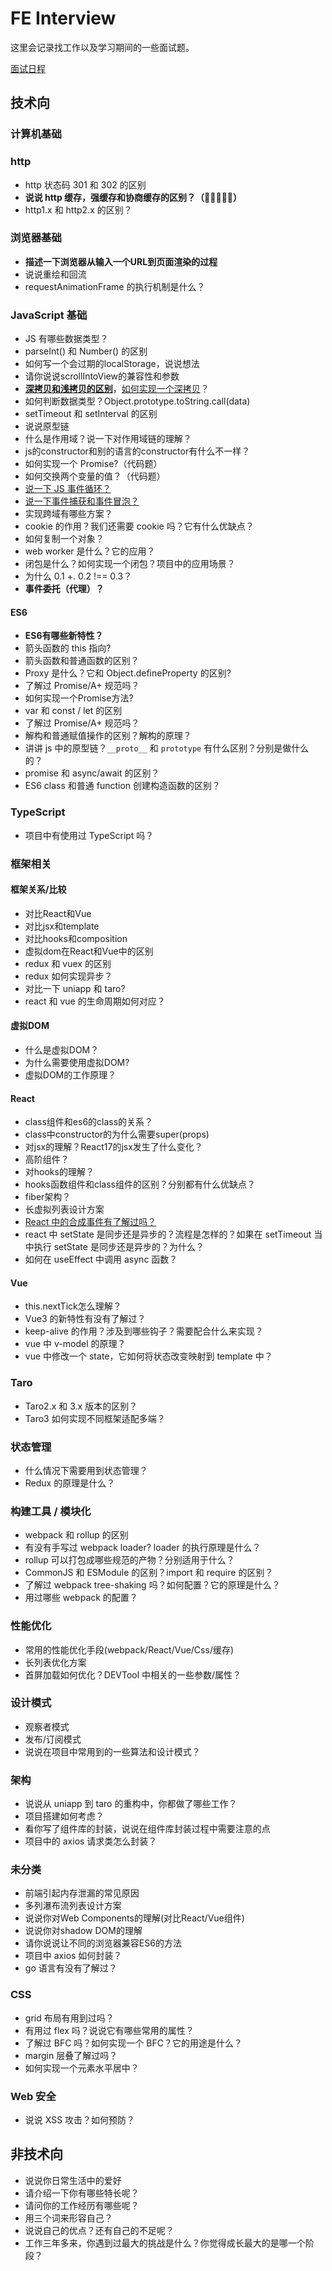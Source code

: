 # FE Interview

这里会记录找工作以及学习期间的一些面试题。

[面试日程](./面试日程.md)

## 技术向

### 计算机基础

### http

- http 状态码 301 和 302 的区别
- **说说 http 缓存，强缓存和协商缓存的区别？（🌟🌟🌟🌟🌟）**
- http1.x 和 http2.x 的区别？

### 浏览器基础

- **描述一下浏览器从输入一个URL到页面渲染的过程**
- 说说重绘和回流
- requestAnimationFrame 的执行机制是什么？

### JavaScript 基础

- JS 有哪些数据类型？
- parseInt() 和 Number() 的区别
- 如何写一个会过期的localStorage，说说想法
- 请你说说scrollIntoView的兼容性和参数
- **[深拷贝和浅拷贝的区别](./深拷贝和浅拷贝的区别)**，[如何实现一个深拷贝](https://www.cnblogs.com/wangyong1997/p/13577725.html)？
- 如何判断数据类型？Object.prototype.toString.call(data)
- setTimeout 和 setInterval 的区别
- 说说原型链
- 什么是作用域？说一下对作用域链的理解？
- js的constructor和别的语言的constructor有什么不一样？
- 如何实现一个 Promise?（代码题）
- 如何交换两个变量的值？（代码题）
- [说一下 JS 事件循环？](https://www.jianshu.com/p/184988903562)
- [说一下事件捕获和事件冒泡？](https://zhuanlan.zhihu.com/p/100831300)
- 实现跨域有哪些方案？
- cookie 的作用？我们还需要 cookie 吗？它有什么优缺点？
- 如何复制一个对象？
- web worker 是什么？它的应用？
- 闭包是什么？如何实现一个闭包？项目中的应用场景？
- 为什么 0.1 +. 0.2 !== 0.3？
- **事件委托（代理）？**

#### ES6

-  **ES6有哪些新特性？**
- 箭头函数的 this 指向?
- 箭头函数和普通函数的区别？
- Proxy 是什么？它和 Object.defineProperty 的区别?
- 了解过 Promise/A+ 规范吗？
- 如何实现一个Promise方法?
- var 和 const / let 的区别
- 了解过 Promise/A+ 规范吗？
- 解构和普通赋值操作的区别？解构的原理？
- 讲讲 js 中的原型链？`__proto__` 和 `prototype` 有什么区别？分别是做什么的？
- promise 和 async/await 的区别？
- ES6 class 和普通 function 创建构造函数的区别？

### TypeScript

- 项目中有使用过 TypeScript 吗？

### 框架相关

#### 框架关系/比较

- 对比React和Vue
- 对比jsx和template
- 对比hooks和composition
- 虚拟dom在React和Vue中的区别
- redux 和 vuex 的区别
- redux 如何实现异步？
- 对比一下 uniapp 和 taro?
- react 和 vue 的生命周期如何对应？

#### 虚拟DOM

- 什么是虚拟DOM？
- 为什么需要使用虚拟DOM?
- 虚拟DOM的工作原理？

#### React

- class组件和es6的class的关系？
- class中constructor的为什么需要super(props)
- 对jsx的理解？React17的jsx发生了什么变化？
- 高阶组件？
- 对hooks的理解？
- hooks函数组件和class组件的区别？分别都有什么优缺点？
- fiber架构？
- 长虚拟列表设计方案
- [React 中的合成事件有了解过吗？](https://www.dazhuanlan.com/2020/03/23/5e7874ae23149/)
- react 中 setState 是同步还是异步的？流程是怎样的？如果在 setTimeout 当中执行 setState 是同步还是异步的？为什么？
- 如何在 useEffect 中调用 async 函数？

#### Vue

- this.nextTick怎么理解？
- Vue3 的新特性有没有了解过？
- keep-alive 的作用？涉及到哪些钩子？需要配合什么来实现？
- vue 中 v-model 的原理？
- vue 中修改一个 state，它如何将状态改变映射到 template 中？

### Taro

- Taro2.x 和 3.x 版本的区别？
- Taro3 如何实现不同框架适配多端？

### 状态管理

- 什么情况下需要用到状态管理？
- Redux 的原理是什么？

### 构建工具 / 模块化

- webpack  和 rollup 的区别
- 有没有手写过 webpack loader? loader 的执行原理是什么？
- rollup 可以打包成哪些规范的产物？分别适用于什么？
- CommonJS 和 ESModule 的区别？import 和 require 的区别？
- 了解过 webpack tree-shaking 吗？如何配置？它的原理是什么？
- 用过哪些 webpack 的配置？

### 性能优化

- 常用的性能优化手段(webpack/React/Vue/Css/缓存)
- 长列表优化方案
- 首屏加载如何优化？DEVTool 中相关的一些参数/属性？

### 设计模式

- 观察者模式
- 发布/订阅模式
- 说说在项目中常用到的一些算法和设计模式？

### 架构

- 说说从 uniapp 到 taro 的重构中，你都做了哪些工作？
- 项目搭建如何考虑？
- 看你写了组件库的封装，说说在组件库封装过程中需要注意的点
- 项目中的 axios 请求类怎么封装？

### 未分类

- 前端引起内存泄漏的常见原因
- 多列瀑布流列表设计方案
- 说说你对Web Components的理解(对比React/Vue组件)
- 说说你对shadow DOM的理解
- 请你说说让不同的浏览器兼容ES6的方法
- 项目中 axios 如何封装？
- go 语言有没有了解过？

### CSS

- grid 布局有用到过吗？
- 有用过 flex 吗？说说它有哪些常用的属性？
- 了解过 BFC 吗？如何实现一个 BFC？它的用途是什么？
- margin 层叠了解过吗？
- 如何实现一个元素水平居中？

### Web 安全

- 说说 XSS 攻击？如何预防？

## 非技术向

- 说说你日常生活中的爱好
- 请介绍一下你有哪些特长呢？
- 请问你的工作经历有哪些呢？
- 用三个词来形容自己？
- 说说自己的优点？还有自己的不足呢？
- 工作三年多来，你遇到过最大的挑战是什么？你觉得成长最大的是哪一个阶段？






